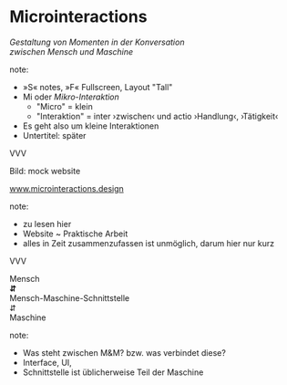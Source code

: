 # Microinteractions

<em>Gestaltung von Momenten in der Konversation
<br> zwischen Mensch und Maschine</em>

note: 
- »S« notes, »F« Fullscreen, Layout "Tall"
- Mi oder *Mikro-Interaktion*
    - "Micro" = klein
    - "Interaktion" = inter ›zwischen‹ und actio ›Handlung‹, ›Tätigkeit‹
- Es geht also um kleine Interaktionen
- Untertitel: später

VVV

Bild: mock website

www.microinteractions.design

note: 
- zu lesen hier
- Website ~ Praktische Arbeit
- alles in Zeit zusammenzufassen ist unmöglich, darum hier nur kurz


VVV

Mensch <br>
<span class="fragment"><strong class="colored">⇵</strong> <br> 
Mensch-Maschine-Schnittstelle <br> 
⇵ <br> </span>
Maschine</span> 

note: 
- Was steht zwischen M&M? bzw. was verbindet diese?
- Interface, UI, 
- Schnittstelle ist üblicherweise Teil der Maschine


